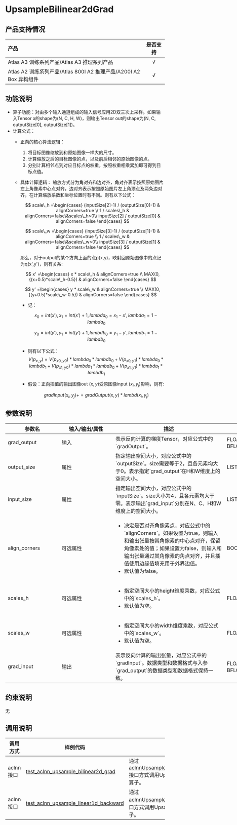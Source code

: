 # UpsampleBilinear2dGrad

## 产品支持情况
<!--opdef里面只有910B/C,310P/310B，aclnn的还有910-->

|产品             |  是否支持  |
|:-------------------------|:----------:|
|  <term>Atlas A3 训练系列产品/Atlas A3 推理系列产品</term>   |     √    |
|  <term>Atlas A2 训练系列产品/Atlas 800I A2 推理产品/A200I A2 Box 异构组件</term>     |     √    |

## 功能说明

- 算子功能：对由多个输入通道组成的输入信号应用2D双三次上采样。如果输入Tensor x的shape为(N, C, H, W)，则输出Tensor out的shape为(N, C, outputSize[0], outputSize[1])。
- 计算公式：
  - 正向的核心算法逻辑：
    1. 将目标图像缩放到和原始图像一样大的尺寸。
    2. 计算缩放之后的目标图像的点，以及前后相邻的原始图像的点。
    3. 分别计算相邻点到对应目标点的权重，按照权重相乘累加即可得到目标点值。
  - 具体计算逻辑：
    缩放方式分为角对齐和边对齐，角对齐表示按照原始图片左上角像素中心点对齐，边对齐表示按照原始图片左上角顶点及两条边对齐，在计算缩放系数和坐标位置时有不同。则有以下公式：

    $$
    scale\_h =\begin{cases}
    (inputSize[2]-1) / (outputSize[0]-1) & alignCorners=true \\
    1 / scales\_h & alignCorners=false\&scales\_h>0\\
    inputSize[2] / outputSize[0] & alignCorners=false
    \end{cases}
    $$

    $$
    scale\_w =\begin{cases}
    (inputSize[3]-1) / (outputSize[1]-1) & alignCorners=true \\
    1 / scales\_w & alignCorners=false\&scales\_w>0\\
    inputSize[3] / outputSize[1] & alignCorners=false
    \end{cases}
    $$
   
    那么，对于output的某个方向上面的点p(x,y)，映射回原始图像中的点记为q(x',y')，则有关系: 
    
    $$
    x' =\begin{cases}
    x * scale\_h & alignCorners=true \\
    MAX(0,{(x+0.5)*scale\_h-0.5}) & alignCorners=false
    \end{cases}
    $$
    
    $$
    y' =\begin{cases}
    y * scale\_w & alignCorners=true \\
    MAX(0,{(y+0.5)*scale\_w-0.5}) & alignCorners=false
    \end{cases}
    $$
    
    - 记：
    
      $$
      x_{0} =int(x'),x_{1} =int(x')+1, lambda_{0} = x_{1}-x', lambda_{1} =   1-lambda_{0}
      $$

      $$
      y_{0} =int(y'),y_{1} =int(y')+1, lambdb_{0} = y_{1}-y', lambdb_{1} =   1-lambdb_{0}
      $$
   
    - 则有以下公式：
      $$
      {V(p_{x, y})} = {V(p_{x0, y0})} * {lambda_{0}} * {lambdb_{0}} + {V(p_{x0, y1})} * {lambda_{0}} * {lambdb_{1}} + {V(p_{x1, y0})} * {lambda_{1}} * {lambdb_{0}} + {V(p_{x1, y1})} * {lambda_{1}} * {lambdb_{1}}
      $$

    - 假设：正向插值的输出图像out $(x, y)$受原图像input $(x_i, y_j)$影响，则有:
  
      $$
      gradInput(x_i,y_j) += gradOutput(x,y) * lambd(x_i,y_j)
      $$

## 参数说明

<table style="undefined;table-layout: fixed; width: 1005px"><colgroup>
  <col style="width: 170px">
  <col style="width: 170px">
  <col style="width: 352px">
  <col style="width: 213px">
  <col style="width: 100px">
  </colgroup>
  <thead>
    <tr>
      <th>参数名</th>
      <th>输入/输出/属性</th>
      <th>描述</th>
      <th>数据类型</th>
      <th>数据格式</th>
    </tr></thead>
  <tbody>
    <tr>
      <td>grad_output</td>
      <td>输入</td>
      <td>表示反向计算的梯度Tensor，对应公式中的`gradOutput`。</td>
      <td>FLOAT32、FLOAT16、BFLOAT16</td>
      <td>ND</td><!--aclnn多增了一个NCHW-->
    </tr>
    <tr>
      <td>output_size</td>
      <td>属性</td><!--aclnn是必选输入-->
      <td>指定输出空间大小，对应公式中的`outputSize`。size需要等于2，且各元素均大于0。表示指定`grad_output`在H和W维度上的空间大小。</td><!--opdef中是否是2维不确定，这个参考的是aclnn，待确认-->
      <td>LISTINT</td>
      <td>-</td>
    </tr>
    <tr>
      <td>input_size</td>
      <td>属性</td><!--aclnn是必选输入-->
      <td>指定输出空间大小，对应公式中的`inputSize`。size大小为4，且各元素均大于零。表示输出`grad_input`分别在N、C、H和W维度上的空间大小。</td><!--opdef中是否是2维不确定，这个参考的是aclnn，待确认-->
      <td>LISTINT</td>
      <td>-</td>
    </tr>
    <tr>
      <td>align_corners</td>
      <td>可选属性</td><!--aclnn是必选输入-->
      <td><ul><li>决定是否对齐角像素点，对应公式中的`alignCorners`。如果设置为true，则输入和输出张量按其角像素的中心点对齐，保留角像素处的值；如果设置为false，则输入和输出张量通过其角像素的角点对齐，并且插值使用边缘值填充用于外界边值。</li><li>默认值为false。</li></ul></td><!--并且插值使用边缘值填充用于外界边值，使此操作在保持不变时独立于输入大小`scales_h`和`scales_w`。(是aclnn中的约束，是否删除）-->
      <td>BOOL</td>
      <td>-</td>
    </tr>
    <tr>
      <td>scales_h</td>
      <td>可选属性</td><!--aclnn是必选输入-->
      <td><ul><li>指定空间大小的height维度乘数，对应公式中的`scales_h`。</li><li>默认值为空。</li></ul></td>
      <td>FLOAT</td>
      <td>-</td>
    </tr>
    <tr>
      <td>scales_w</td>
      <td>可选属性</td><!--aclnn是必选输入-->
      <td><ul><li>指定空间大小的width维度乘数，对应公式中的`scales_w`。</li><li>默认值为空。</li></ul></td>
      <td>FLOAT</td>
      <td>-</td>
    </tr>
    <tr>
      <td>grad_input</td>
      <td>输出</td>
      <td>表示反向计算的输出张量，对应公式中的`gradInput`。数据类型和数据格式与入参`grad_output`的数据类型和数据格式保持一致。</td>
      <td>FLOAT32、FLOAT16、BFLOAT16</td>
      <td>ND</td>
    </tr>
  </tbody></table>

## 约束说明

无

## 调用说明

| 调用方式   | 样例代码           | 说明                                         |
| ---------------- | --------------------------- | --------------------------------------------------- |
| aclnn接口  | [test_aclnn_upsample_bilinear2d_grad](examples/test_aclnn_upsample_bilinear2d_grad.cpp) | 通过[aclnnUpsampleBilinear2dBackwardV2](docs/aclnnUpsampleBilinear2dBackwardV2.md)接口方式调用UpsampleBilinear2dGrad算子。 |
| aclnn接口  | [test_aclnn_upsample_linear1d_backward](examples/test_aclnn_upsample_linear1d_backward.cpp) | 通过[aclnnUpsampleLinear1dBackward](docs/aclnnUpsampleLinear1dBackward.md)接口方式调用UpsampleBilinear2dGrad算子。 |
<!--
| 图模式 | [test_geir_upsample_bilinear2d_backward](examples/test_geir_upsample_bilinear2d_backward.cpp)  | 通过[算子IR](op_graph/upsample_bilinear2d_backward_proto.h)构图方式调用UpsampleBilinear2dGrad算子。         |
-->